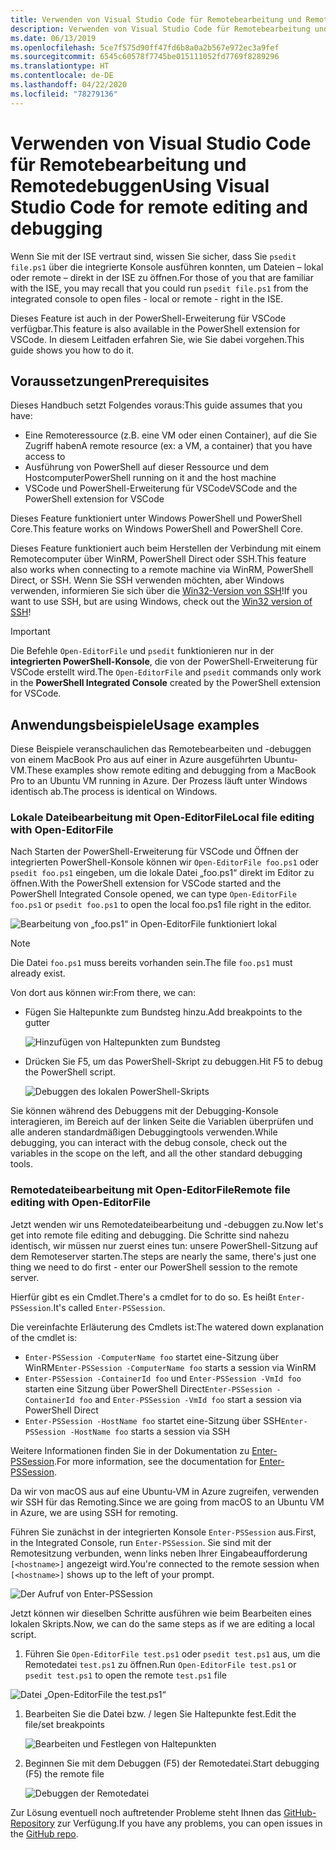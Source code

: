 ```yaml
---
title: Verwenden von Visual Studio Code für Remotebearbeitung und Remotedebuggen
description: Verwenden von Visual Studio Code für Remotebearbeitung und Remotedebuggen
ms.date: 06/13/2019
ms.openlocfilehash: 5ce7f575d90ff47fd6b8a0a2b567e972ec3a9fef
ms.sourcegitcommit: 6545c60578f7745be015111052fd7769f8289296
ms.translationtype: HT
ms.contentlocale: de-DE
ms.lasthandoff: 04/22/2020
ms.locfileid: "78279136"
---
```

# <a name="using-visual-studio-code-for-remote-editing-and-debugging"></a><span data-ttu-id="2a755-103">Verwenden von Visual Studio Code für Remotebearbeitung und Remotedebuggen</span><span class="sxs-lookup"><span data-stu-id="2a755-103">Using Visual Studio Code for remote editing and debugging</span></span>

<span data-ttu-id="2a755-104">Wenn Sie mit der ISE vertraut sind, wissen Sie sicher, dass Sie `psedit file.ps1` über die integrierte Konsole ausführen konnten, um Dateien – lokal oder remote – direkt in der ISE zu öffnen.</span><span class="sxs-lookup"><span data-stu-id="2a755-104">For those of you that are familiar with the ISE, you may recall that you could run `psedit file.ps1` from the integrated console to open files - local or remote - right in the ISE.</span></span>

<span data-ttu-id="2a755-105">Dieses Feature ist auch in der PowerShell-Erweiterung für VSCode verfügbar.</span><span class="sxs-lookup"><span data-stu-id="2a755-105">This feature is also available in the PowerShell extension for VSCode.</span></span> <span data-ttu-id="2a755-106">In diesem Leitfaden erfahren Sie, wie Sie dabei vorgehen.</span><span class="sxs-lookup"><span data-stu-id="2a755-106">This guide shows you how to do it.</span></span>

## <a name="prerequisites"></a><span data-ttu-id="2a755-107">Voraussetzungen</span><span class="sxs-lookup"><span data-stu-id="2a755-107">Prerequisites</span></span>

<span data-ttu-id="2a755-108">Dieses Handbuch setzt Folgendes voraus:</span><span class="sxs-lookup"><span data-stu-id="2a755-108">This guide assumes that you have:</span></span>

- <span data-ttu-id="2a755-109">Eine Remoteressource (z.B. eine VM oder einen Container), auf die Sie Zugriff haben</span><span class="sxs-lookup"><span data-stu-id="2a755-109">A remote resource (ex: a VM, a container) that you have access to</span></span>
- <span data-ttu-id="2a755-110">Ausführung von PowerShell auf dieser Ressource und dem Hostcomputer</span><span class="sxs-lookup"><span data-stu-id="2a755-110">PowerShell running on it and the host machine</span></span>
- <span data-ttu-id="2a755-111">VSCode und PowerShell-Erweiterung für VSCode</span><span class="sxs-lookup"><span data-stu-id="2a755-111">VSCode and the PowerShell extension for VSCode</span></span>

<span data-ttu-id="2a755-112">Dieses Feature funktioniert unter Windows PowerShell und PowerShell Core.</span><span class="sxs-lookup"><span data-stu-id="2a755-112">This feature works on Windows PowerShell and PowerShell Core.</span></span>

<span data-ttu-id="2a755-113">Dieses Feature funktioniert auch beim Herstellen der Verbindung mit einem Remotecomputer über WinRM, PowerShell Direct oder SSH.</span><span class="sxs-lookup"><span data-stu-id="2a755-113">This feature also works when connecting to a remote machine via WinRM, PowerShell Direct, or SSH.</span></span> <span data-ttu-id="2a755-114">Wenn Sie SSH verwenden möchten, aber Windows verwenden, informieren Sie sich über die [Win32-Version von SSH](https://github.com/PowerShell/Win32-OpenSSH)!</span><span class="sxs-lookup"><span data-stu-id="2a755-114">If you want to use SSH, but are using Windows, check out the [Win32 version of SSH](https://github.com/PowerShell/Win32-OpenSSH)!</span></span>

> [!IMPORTANT]
> <span data-ttu-id="2a755-115">Die Befehle `Open-EditorFile` und `psedit` funktionieren nur in der **integrierten PowerShell-Konsole**, die von der PowerShell-Erweiterung für VSCode erstellt wird.</span><span class="sxs-lookup"><span data-stu-id="2a755-115">The `Open-EditorFile` and `psedit` commands only work in the **PowerShell Integrated Console** created by the PowerShell extension for VSCode.</span></span>

## <a name="usage-examples"></a><span data-ttu-id="2a755-116">Anwendungsbeispiele</span><span class="sxs-lookup"><span data-stu-id="2a755-116">Usage examples</span></span>

<span data-ttu-id="2a755-117">Diese Beispiele veranschaulichen das Remotebearbeiten und -debuggen von einem MacBook Pro aus auf einer in Azure ausgeführten Ubuntu-VM.</span><span class="sxs-lookup"><span data-stu-id="2a755-117">These examples show remote editing and debugging from a MacBook Pro to an Ubuntu VM running in Azure.</span></span> <span data-ttu-id="2a755-118">Der Prozess läuft unter Windows identisch ab.</span><span class="sxs-lookup"><span data-stu-id="2a755-118">The process is identical on Windows.</span></span>

### <a name="local-file-editing-with-open-editorfile"></a><span data-ttu-id="2a755-119">Lokale Dateibearbeitung mit Open-EditorFile</span><span class="sxs-lookup"><span data-stu-id="2a755-119">Local file editing with Open-EditorFile</span></span>

<span data-ttu-id="2a755-120">Nach Starten der PowerShell-Erweiterung für VSCode und Öffnen der integrierten PowerShell-Konsole können wir `Open-EditorFile foo.ps1` oder `psedit foo.ps1` eingeben, um die lokale Datei „foo.ps1“ direkt im Editor zu öffnen.</span><span class="sxs-lookup"><span data-stu-id="2a755-120">With the PowerShell extension for VSCode started and the PowerShell Integrated Console opened, we can type `Open-EditorFile foo.ps1` or `psedit foo.ps1` to open the local foo.ps1 file right in the editor.</span></span>

![Bearbeitung von „foo.ps1“ in Open-EditorFile funktioniert lokal](media/Using-VSCode-for-Remote-Editing-and-Debugging/1-open-local-file.png)

>[!NOTE]
> <span data-ttu-id="2a755-122">Die Datei `foo.ps1` muss bereits vorhanden sein.</span><span class="sxs-lookup"><span data-stu-id="2a755-122">The file `foo.ps1` must already exist.</span></span>

<span data-ttu-id="2a755-123">Von dort aus können wir:</span><span class="sxs-lookup"><span data-stu-id="2a755-123">From there, we can:</span></span>

- <span data-ttu-id="2a755-124">Fügen Sie Haltepunkte zum Bundsteg hinzu.</span><span class="sxs-lookup"><span data-stu-id="2a755-124">Add breakpoints to the gutter</span></span>

  ![Hinzufügen von Haltepunkten zum Bundsteg](media/Using-VSCode-for-Remote-Editing-and-Debugging/2-adding-breakpoint-gutter.png)

- <span data-ttu-id="2a755-126">Drücken Sie F5, um das PowerShell-Skript zu debuggen.</span><span class="sxs-lookup"><span data-stu-id="2a755-126">Hit F5 to debug the PowerShell script.</span></span>

  ![Debuggen des lokalen PowerShell-Skripts](media/Using-VSCode-for-Remote-Editing-and-Debugging/3-local-debug.png)

<span data-ttu-id="2a755-128">Sie können während des Debuggens mit der Debugging-Konsole interagieren, im Bereich auf der linken Seite die Variablen überprüfen und alle anderen standardmäßigen Debuggingtools verwenden.</span><span class="sxs-lookup"><span data-stu-id="2a755-128">While debugging, you can interact with the debug console, check out the variables in the scope on the left, and all the other standard debugging tools.</span></span>

### <a name="remote-file-editing-with-open-editorfile"></a><span data-ttu-id="2a755-129">Remotedateibearbeitung mit Open-EditorFile</span><span class="sxs-lookup"><span data-stu-id="2a755-129">Remote file editing with Open-EditorFile</span></span>

<span data-ttu-id="2a755-130">Jetzt wenden wir uns Remotedateibearbeitung und -debuggen zu.</span><span class="sxs-lookup"><span data-stu-id="2a755-130">Now let's get into remote file editing and debugging.</span></span> <span data-ttu-id="2a755-131">Die Schritte sind nahezu identisch, wir müssen nur zuerst eines tun: unsere PowerShell-Sitzung auf dem Remoteserver starten.</span><span class="sxs-lookup"><span data-stu-id="2a755-131">The steps are nearly the same, there's just one thing we need to do first - enter our PowerShell session to the remote server.</span></span>

<span data-ttu-id="2a755-132">Hierfür gibt es ein Cmdlet.</span><span class="sxs-lookup"><span data-stu-id="2a755-132">There's a cmdlet for to do so.</span></span> <span data-ttu-id="2a755-133">Es heißt `Enter-PSSession`.</span><span class="sxs-lookup"><span data-stu-id="2a755-133">It's called `Enter-PSSession`.</span></span>

<span data-ttu-id="2a755-134">Die vereinfachte Erläuterung des Cmdlets ist:</span><span class="sxs-lookup"><span data-stu-id="2a755-134">The watered down explanation of the cmdlet is:</span></span>

- <span data-ttu-id="2a755-135">`Enter-PSSession -ComputerName foo` startet eine-Sitzung über WinRM</span><span class="sxs-lookup"><span data-stu-id="2a755-135">`Enter-PSSession -ComputerName foo` starts a session via WinRM</span></span>
- <span data-ttu-id="2a755-136">`Enter-PSSession -ContainerId foo` und `Enter-PSSession -VmId foo` starten eine Sitzung über PowerShell Direct</span><span class="sxs-lookup"><span data-stu-id="2a755-136">`Enter-PSSession -ContainerId foo` and `Enter-PSSession -VmId foo` start a session via PowerShell Direct</span></span>
- <span data-ttu-id="2a755-137">`Enter-PSSession -HostName foo` startet eine-Sitzung über SSH</span><span class="sxs-lookup"><span data-stu-id="2a755-137">`Enter-PSSession -HostName foo` starts a session via SSH</span></span>

<span data-ttu-id="2a755-138">Weitere Informationen finden Sie in der Dokumentation zu [Enter-PSSession](/powershell/module/microsoft.powershell.core/enter-pssession).</span><span class="sxs-lookup"><span data-stu-id="2a755-138">For more information, see the documentation for [Enter-PSSession](/powershell/module/microsoft.powershell.core/enter-pssession).</span></span>

<span data-ttu-id="2a755-139">Da wir von macOS aus auf eine Ubuntu-VM in Azure zugreifen, verwenden wir SSH für das Remoting.</span><span class="sxs-lookup"><span data-stu-id="2a755-139">Since we are going from macOS to an Ubuntu VM in Azure, we are using SSH for remoting.</span></span>

<span data-ttu-id="2a755-140">Führen Sie zunächst in der integrierten Konsole `Enter-PSSession` aus.</span><span class="sxs-lookup"><span data-stu-id="2a755-140">First, in the Integrated Console, run `Enter-PSSession`.</span></span> <span data-ttu-id="2a755-141">Sie sind mit der Remotesitzung verbunden, wenn links neben Ihrer Eingabeaufforderung `[<hostname>]` angezeigt wird.</span><span class="sxs-lookup"><span data-stu-id="2a755-141">You're connected to the remote session when `[<hostname>]` shows up to the left of your prompt.</span></span>

![Der Aufruf von Enter-PSSession](media/Using-VSCode-for-Remote-Editing-and-Debugging/4-enter-pssession.png)

<span data-ttu-id="2a755-143">Jetzt können wir dieselben Schritte ausführen wie beim Bearbeiten eines lokalen Skripts.</span><span class="sxs-lookup"><span data-stu-id="2a755-143">Now, we can do the same steps as if we are editing a local script.</span></span>

1. <span data-ttu-id="2a755-144">Führen Sie `Open-EditorFile test.ps1` oder `psedit test.ps1` aus, um die Remotedatei `test.ps1` zu öffnen.</span><span class="sxs-lookup"><span data-stu-id="2a755-144">Run `Open-EditorFile test.ps1` or `psedit test.ps1` to open the remote `test.ps1` file</span></span>

  ![Datei „Open-EditorFile the test.ps1“](media/Using-VSCode-for-Remote-Editing-and-Debugging/5-open-remote-file.png)

1. <span data-ttu-id="2a755-146">Bearbeiten Sie die Datei bzw. / legen Sie Haltepunkte fest.</span><span class="sxs-lookup"><span data-stu-id="2a755-146">Edit the file/set breakpoints</span></span>

   ![Bearbeiten und Festlegen von Haltepunkten](media/Using-VSCode-for-Remote-Editing-and-Debugging/6-set-breakpoints.png)

1. <span data-ttu-id="2a755-148">Beginnen Sie mit dem Debuggen (F5) der Remotedatei.</span><span class="sxs-lookup"><span data-stu-id="2a755-148">Start debugging (F5) the remote file</span></span>

   ![Debuggen der Remotedatei](media/Using-VSCode-for-Remote-Editing-and-Debugging/7-start-debugging.png)

<span data-ttu-id="2a755-150">Zur Lösung eventuell noch auftretender Probleme steht Ihnen das [GitHub-Repository](https://github.com/powershell/vscode-powershell) zur Verfügung.</span><span class="sxs-lookup"><span data-stu-id="2a755-150">If you have any problems, you can open issues in the [GitHub repo](https://github.com/powershell/vscode-powershell).</span></span>
